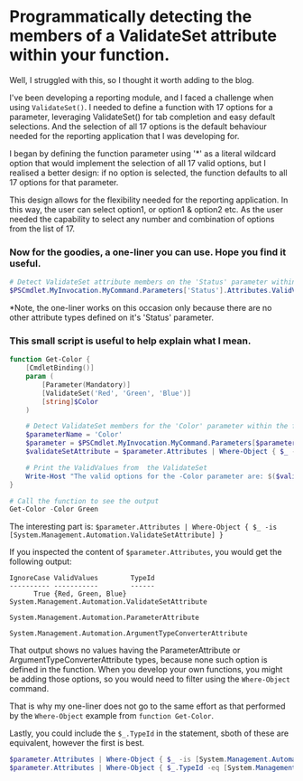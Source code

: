 # Programmatically detecting the members of a ValidateSet attribute within your function.

Well, I struggled with this, so I thought it worth adding to the blog.

I've been developing a reporting module, and I faced a challenge when using `ValidateSet()`. I needed to define a function with 17 options for a parameter, leveraging ValidateSet() for tab completion and easy default selections. And the selection of all 17 options is the default behaviour needed for the reporting application that I was developing for.

I began by defining the function parameter using '*' as a literal wildcard option that would implement the selection of all 17 valid options, but I realised a better design: if no option is selected, the function defaults to all 17 options for that parameter.

This design allows for the flexibility needed for the reporting application. In this way, the user can select option1, or option1 & option2 etc. As the user needed the capability to select any number and combination of options from the list of 17.

### Now for the goodies, a one-liner you can use. Hope you find it useful.
```PowerShell
# Detect ValidateSet attribute members on the 'Status' parameter within the function
$PSCmdlet.MyInvocation.MyCommand.Parameters['Status'].Attributes.ValidValues
```
*Note, the one-liner works on this occasion only because there are no other attribute types defined on it's 'Status' parameter.

### This small script is useful to help explain what I mean.

```Powershell
function Get-Color {
    [CmdletBinding()]
    param (
        [Parameter(Mandatory)]
        [ValidateSet('Red', 'Green', 'Blue')]
        [string]$Color
    )

    # Detect ValidateSet members for the 'Color' parameter within the function
    $parameterName = 'Color'
    $parameter = $PSCmdlet.MyInvocation.MyCommand.Parameters[$parameterName]
    $validateSetAttribute = $parameter.Attributes | Where-Object { $_ -is [System.Management.Automation.ValidateSetAttribute] }

    # Print the ValidValues from  the ValidateSet
    Write-Host "The valid options for the -Color parameter are: $($validateSetAttribute.ValidValues -join ', ')"
}

# Call the function to see the output
Get-Color -Color Green
```

The interesting part is:
`$parameter.Attributes | Where-Object { $_ -is [System.Management.Automation.ValidateSetAttribute] }` 

If you inspected the content of `$parameter.Attributes`, you would get the following output:
```
IgnoreCase ValidValues        TypeId                                                     
---------- -----------        ------                                                     
      True {Red, Green, Blue} System.Management.Automation.ValidateSetAttribute
                              System.Management.Automation.ParameterAttribute
                              System.Management.Automation.ArgumentTypeConverterAttribute
```
That output shows no values having the ParameterAttribute or ArgumentTypeConverterAttribute types, because none such option is defined in the function.
When you develop your own functions, you might be adding those options, so you would need to filter using the `Where-Object` command.

That is why my one-liner does not go to the same effort as that performed by the `Where-Object` example from `function Get-Color`.

Lastly, you could include the `$_.TypeId` in the statement, sboth of these are equivalent, however the first is best.
```PowerShell
$parameter.Attributes | Where-Object { $_ -is [System.Management.Automation.ValidateSetAttribute] }
$parameter.Attributes | Where-Object { $_.TypeId -eq [System.Management.Automation.ValidateSetAttribute] }
```
